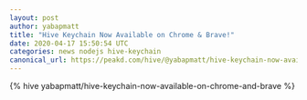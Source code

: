 ```yaml
---
layout: post
author: yabapmatt
title: "Hive Keychain Now Available on Chrome & Brave!"
date: 2020-04-17 15:50:54 UTC
categories: news nodejs hive-keychain
canonical_url: https://peakd.com/hive/@yabapmatt/hive-keychain-now-available-on-chrome-and-brave
---
```

{% hive yabapmatt/hive-keychain-now-available-on-chrome-and-brave %}
